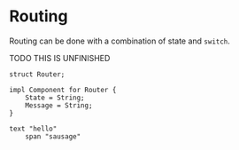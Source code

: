 # Routing

Routing can be done with a combination of state and `switch`.

TODO
THIS IS UNFINISHED

```rust,ignore
struct Router;

impl Component for Router {
    State = String;
    Message = String;
}
```

```aml
text "hello"
    span "sausage"
```
